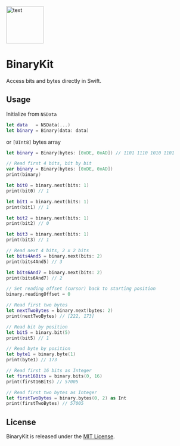 <img src="https://raw.githubusercontent.com/Cosmo/BinaryKit/master/BinaryKitLogo.png" alt=" text" width="100" />

# BinaryKit
Access bits and bytes directly in Swift.

## Usage

Initialize from `NSData`
```swift
let data   = NSData(...)
let binary = Binary(data: data)
```

or `[UInt8]` bytes array
```swift
let binary = Binary(bytes: [0xDE, 0xAD]) // 1101 1110 1010 1101
```

```swift
// Read first 4 bits, bit by bit
var binary = Binary(bytes: [0xDE, 0xAD])
print(binary)

let bit0 = binary.next(bits: 1)
print(bit0) // 1

let bit1 = binary.next(bits: 1)
print(bit1) // 1

let bit2 = binary.next(bits: 1)
print(bit2) // 0

let bit3 = binary.next(bits: 1)
print(bit3) // 1
```

```swift
// Read next 4 bits, 2 x 2 bits
let bits4And5 = binary.next(bits: 2)
print(bits4And5) // 3

let bits6And7 = binary.next(bits: 2)
print(bits6And7) // 2
```

```swift
// Set reading offset (cursor) back to starting position
binary.readingOffset = 0
```

```swift
// Read first two bytes
let nextTwoBytes = binary.next(bytes: 2)
print(nextTwoBytes) // [222, 173]
```

```swift
// Read bit by position
let bit5 = binary.bit(5)
print(bit5) // 1
```

```swift
// Read byte by position
let byte1 = binary.byte(1)
print(byte1) // 173
```

```swift
// Read first 16 bits as Integer
let first16Bits = binary.bits(0, 16)
print(first16Bits) // 57005
```

```swift
// Read first two bytes as Integer
let firstTwoBytes = binary.bytes(0, 2) as Int
print(firstTwoBytes) // 57005
```

## License

BinaryKit is released under the [MIT License](http://www.opensource.org/licenses/MIT).
